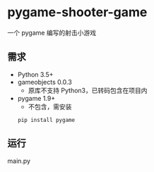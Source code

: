 # pygame-shooter-game
一个 pygame 编写的射击小游戏
## 需求  
+ Python 3.5+  
+ gameobjects 0.0.3
    + 原库不支持 Python3，已转码包含在项目内
+ pygame 1.9+
    + 不包含，需安装
    ```commandline
    pip install pygame
    ```
## 运行
main.py